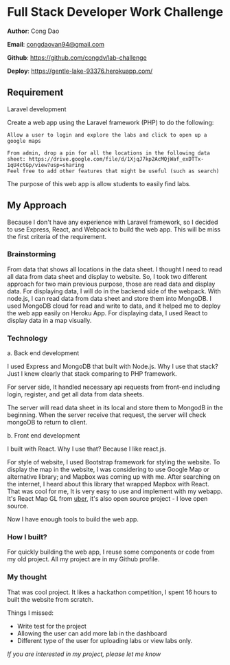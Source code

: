 # Full Stack Developer Work Challenge

**Author**: Cong Dao

**Email**: congdaovan94@gmail.com

**Github**: https://github.com/congdv/lab-challenge

**Deploy**: https://gentle-lake-93376.herokuapp.com/

## Requirement

Laravel development

Create a web app using the Laravel framework (PHP) to do the following:

```
Allow a user to login and explore the labs and click to open up a google maps

From admin, drop a pin for all the locations in the following data sheet: https://drive.google.com/file/d/1XjqJ7kp2AcMQjWaf_exDTTx-1qU4ctGp/view?usp=sharing
Feel free to add other features that might be useful (such as search)
```

The purpose of this web app is allow students to easily find labs.

## My Approach

Because I don't have any experience with Laravel framework, so I decided to use Express, React, and Webpack to build the web app. This will be miss the first criteria of the requirement.

### Brainstorming

From data that shows all locations in the data sheet. I thought I need to read all data from data sheet and display to website. So, I took two different approach for two main previous purpose, those are read data and display data. For displaying data, I will do in the backend side of the webpack. With node.js, I can read data from data sheet and store them into MongoDB. I used MongoDB cloud for read and write to data, and it helped me to deploy the web app easily on Heroku App. For displaying data, I used React to display data in a map visually.

### Technology

a. Back end development

I used Express and MongoDB that built with Node.js. Why I use that stack? Just I knew clearly that stack comparing to PHP framework.

For server side, It handled necessary api requests from front-end including login, register, and get all data from data sheets.

The server will read data sheet in its local and store them to MongodB in the beginning. When the server receive that request, the server will check mongoDB to return to client.

b. Front end development

I built with React. Why I use that? Because I like react.js.

For style of website, I used Bootstrap framework for styling the website. To display the map in the website, I was considering to use Google Map or alternative library; and Mapbox was coming up with me. After searching on the internet, I heard about this library that wrapped Mapbox with React. That was cool for me, It is very easy to use and implement with my webapp. It's React Map GL from [uber](https://uber.github.io/react-map-gl/), it's also open source project - I love open source.

Now I have enough tools to build the web app.

### How I built?

For quickly building the web app, I reuse some components or code from my old project. All my project are in my Github profile.

### My thought

That was cool project. It likes a hackathon competition, I spent 16 hours to built the website from scratch.

Things I missed:

-   Write test for the project
-   Allowing the user can add more lab in the dashboard
-   Different type of the user for uploading labs or view labs only.

_If you are interested in my project, please let me know_
